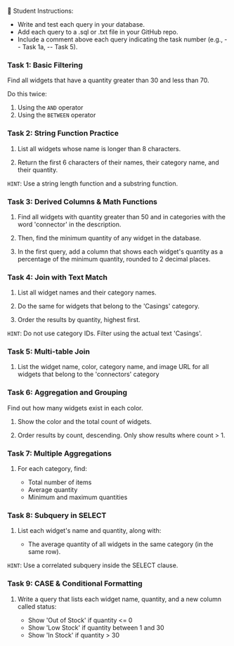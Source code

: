 📝 Student Instructions:

* Write and test each query in your database.
* Add each query to a .sql or .txt file in your GitHub repo.
* Include a comment above each query indicating the task number (e.g., -- Task 1a, -- Task 5).

### Task 1: Basic Filtering
Find all widgets that have a quantity greater than 30 and less than 70.

Do this twice:

1) Using the `AND` operator
1) Using the `BETWEEN` operator

### Task 2: String Function Practice
1) List all widgets whose name is longer than 8 characters.

1) Return the first 6 characters of their names, their category name, and their quantity.

``` HINT ```: Use a string length function and a substring function.

### Task 3: Derived Columns & Math Functions
1) Find all widgets with quantity greater than 50 and in categories with the word 'connector' in the description.

2) Then, find the minimum quantity of any widget in the database.

3) In the first query, add a column that shows each widget's quantity as a percentage of the minimum quantity, rounded to 2 decimal places.

### Task 4: Join with Text Match
1) List all widget names and their category names.

1) Do the same for widgets that belong to the 'Casings' category.

1) Order the results by quantity, highest first.

```HINT```: Do not use category IDs. Filter using the actual text 'Casings'.

### Task 5: Multi-table Join
1) List the widget name, color, category name, and image URL for all widgets that belong to the 'connectors' category 

### Task 6: Aggregation and Grouping
Find out how many widgets exist in each color.

1) Show the color and the total count of widgets.

1) Order results by count, descending.
Only show results where count > 1.

### Task 7: Multiple Aggregations
1) For each category, find:

    * Total number of items
    * Average quantity
    * Minimum and maximum quantities

### Task 8: Subquery in SELECT
1) List each widget's name and quantity, along with:

    * The average quantity of all widgets in the same category (in the same row).

```HINT```: Use a correlated subquery inside the SELECT clause.

### Task 9: CASE & Conditional Formatting
1) Write a query that lists each widget name, quantity, and a new column called status:

    * Show 'Out of Stock' if quantity <= 0
    * Show 'Low Stock' if quantity between 1 and 30
    * Show 'In Stock' if quantity > 30